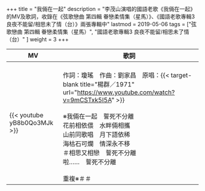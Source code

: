 +++
title = "我倆在一起"
description = "李茂山演唱的國語老歌《我倆在一起》的MV及歌詞，收錄在《弦歌戀曲 第四輯 眷戀柔情集（星馬）》、《國語老歌專輯3 良夜不能留/相思未了情（台）》兩張專輯中"
lastmod = 2019-05-06
tags = ["弦歌戀曲 第四輯 眷戀柔情集（星馬）",  "國語老歌專輯3 良夜不能留/相思未了情（台）" ]
weight = 3
+++

MV  | 歌詞  
--------------|-------
{{< youtube yB8b0Qo3MJk >}}|<br/>作詞：瓊瑤　作曲：劉家昌　原唱：{{< target-blank title="楊群／1971" url="https://www.youtube.com/watch?v=9mCSTxk5I5A" >}}<br/><br/>※我倆在一起　誓死不分離<br/>花前相依偎　水畔倆相攜<br/>山前同歌唱　月下語依稀<br/>海枯石可爛　情深永不移<br/>＃相思又相戀　誓死不分離<br/>啦……　誓死不分離<br/><br/>重複※＃＃
